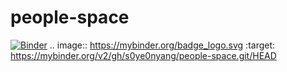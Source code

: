# people-space

[![Binder](https://mybinder.org/badge_logo.svg)](https://mybinder.org/v2/gh/s0ye0nyang/people-space.git/HEAD)
.. image:: https://mybinder.org/badge_logo.svg
 :target: https://mybinder.org/v2/gh/s0ye0nyang/people-space.git/HEAD
